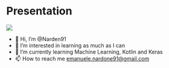 # Presentation

![](jobgif.gif)

- 👋 Hi, I’m @Narden91
- 👀 I’m interested in learning as much as I can
- 🌱 I’m currently learning Machine Learning, Kotlin and Keras
- 📫 How to reach me emanuele.nardone91@gmail.com

<!---
Narden91/Narden91 is a ✨ special ✨ repository because its `README.md` (this file) appears on your GitHub profile.
You can click the Preview link to take a look at your changes.
--->
